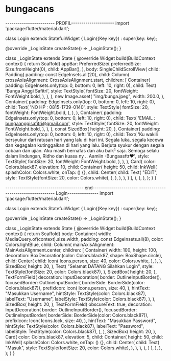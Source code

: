 # bungacans
------------------------ PROFIL---------------------
import 'package:flutter/material.dart';

class Login extends StatefulWidget {
  Login({Key key}) : super(key: key);

  @override
  _LoginState createState() => _LoginState();
}

class _LoginState extends State<Login> {
  @override
  Widget build(BuildContext context) {
    return Scaffold(
      appBar: PreferredSize(
        preferredSize: Size.fromHeight(0),
        child: AppBar(),
      ),
      body: SingleChildScrollView(
        child: Padding(
          padding: const EdgeInsets.all(20),
          child: Column(
            crossAxisAlignment: CrossAxisAlignment.start,
            children: [
              Container(
                padding: EdgeInsets.only(top: 0, bottom: 0, left: 10, right: 0),
                child: Text(
                  'Bunga Anggi Safitri',
                  style: TextStyle(
                    fontSize: 20,
                    fontWeight: FontWeight.bold,
                  ),
                ),
              ),
              new Image.asset(
                "img/bunga.jpeg",
                width: 200.0,
              ),
              Container(
                padding: EdgeInsets.only(top: 0, bottom: 0, left: 10, right: 0),
                child: Text(
                  'NO HP : 0815-1739-0140',
                  style: TextStyle(
                    fontSize: 20,
                    fontWeight: FontWeight.bold,
                  ),
                ),
              ),
              Container(
                padding: EdgeInsets.only(top: 0, bottom: 0, left: 10, right: 0),
                child: Text(
                  'EMAIL :  bungaanggisafitri@gmail.com',
                  style: TextStyle(
                    fontSize: 20,
                    fontWeight: FontWeight.bold,
                  ),
                ),
              ),
              const SizedBox(
                height: 20,
              ),
              Container(
                padding: EdgeInsets.only(top: 0, bottom: 0, left: 10, right: 0),
                child: Text(
                  'Ku wakili bersyukur dari ratusan hari yang lalu di hari ini. Segala luka, segala kecewa dan kegagalan kutinggalkan di hari yang lalu. Berjuta syukur dengan segala cobaan dan ujian. Aku masih bernafas dan aku baik² saja. Semoga selalu dalam lindungan, Ridho dan kuasa ny .. Aamiin -Bungaasftr❤',
                  style: TextStyle(
                    fontSize: 20,
                    fontWeight: FontWeight.bold,
                  ),
                ),
              ),
              Card(
                color: Colors.black87,
                elevation: 10,
                child: Container(
                  height: 50,
                  child: InkWell(
                    splashColor: Colors.white,
                    onTap: () {},
                    child: Center(
                      child: Text(
                        "EDIT",
                        style: TextStyle(fontSize: 20, color: Colors.white),
                      ),
                    ),
                  ),
                ),
              )
            ],
          ),
        ),
      ),
    );
  }
}

-------------------------------------- end----------------------
------------------------------------- Login---------------
import 'package:flutter/material.dart';

class Login extends StatefulWidget {
  Login({Key key}) : super(key: key);

  @override
  _LoginState createState() => _LoginState();
}

class _LoginState extends State<Login> {
  @override
  Widget build(BuildContext context) {
    return Scaffold(
      body: Container(
        width: MediaQuery.of(context).size.width,
        padding: const EdgeInsets.all(8),
        color: Colors.lightBlue,
        child: Column(
          mainAxisAlignment: MainAxisAlignment.center,
          children: <Widget>[
            Container(
              width: 100,
              height: 100,
              decoration:
                  BoxDecoration(color: Colors.black87, shape: BoxShape.circle),
              child: Center(
                child: Icon(
                  Icons.person,
                  size: 40,
                  color: Colors.white,
                ),
              ),
            ),
            SizedBox(
              height: 20,
            ),
            Text(
              "Selamat DATANG Silahkan Login",
              style: TextStyle(fontSize: 20, color: Colors.black87),
            ),
            SizedBox(
              height: 20,
            ),
            TextFormField(
              decoration: InputDecoration(
                border: OutlineInputBorder(),
                focusedBorder: OutlineInputBorder(
                    borderSide: BorderSide(color: Colors.black87)),
                prefixIcon: Icon(
                  Icons.person,
                  size: 40,
                ),
                hintText: "Masukkan Username",
                hintStyle: TextStyle(color: Colors.black87),
                labelText: "Username",
                labelStyle: TextStyle(color: Colors.black87),
              ),
            ),
            SizedBox(
              height: 20,
            ),
            TextFormField(
              obscureText: true,
              decoration: InputDecoration(
                border: OutlineInputBorder(),
                focusedBorder: OutlineInputBorder(
                    borderSide: BorderSide(color: Colors.black87)),
                prefixIcon: Icon(
                  Icons.lock,
                  size: 40,
                ),
                hintText: "Masukkan Password",
                hintStyle: TextStyle(color: Colors.black87),
                labelText: "Password",
                labelStyle: TextStyle(color: Colors.black87),
              ),
            ),
            SizedBox(
              height: 20,
            ),
            Card(
              color: Colors.black87,
              elevation: 5,
              child: Container(
                height: 50,
                child: InkWell(
                  splashColor: Colors.white,
                  onTap: () {},
                  child: Center(
                    child: Text(
                      "Masuk",
                      style: TextStyle(fontSize: 20, color: Colors.white),
                    ),
                  ),
                ),
              ),
            )
          ],
        ),
      ),
    );
  }
}

